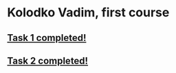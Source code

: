# Kolodko Vadim, first course


## [Task 1 completed!](https://github.com/VadimKolodko/FP/tree/master/task1)
## [Task 2 completed!](https://github.com/VadimKolodko/FP/tree/master/task2)
